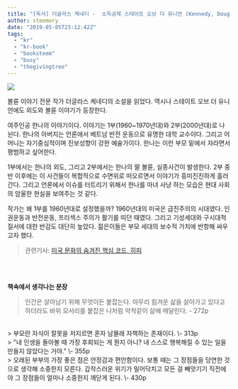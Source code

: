 ```yaml
---
title: "[독서] 더글라스 케네디 -  소득공제 스테이트 오브 더 유니언 (Kennedy, Douglas - State of the Union)"
author: steemory
date: "2019-05-05T23:12:42Z"
tags:
  - "kr"
  - "kr-book"
  - "booksteem"
  - "busy"
  - "thegivingtree"
---
```

![](http://image.kyobobook.co.kr/images/book/large/439/l9788984371439.jpg)

볼륜 이야기 전문 작가 더글라스 케네디의 소설을 읽었다. 역시나 스테이트 오브 더 유니언에도 외도와 볼륜 이야기가 등장한다.

여주인공 한나의 이야기이다. 이야기는 1부(1960~1970년대)와 2부(2000년대)로 나뉜다. 한나의 아버지는 언론에서 베트남 반전 운동으로 유명한 대학 교수이다. 그리고 어머니는 자기중심적이며 진보성향이 강한 예술가이다. 한나는 이런 부모 밑에서 자라면서 평범하고 싶어한다. 

1부에서는 한나의 외도, 그리고 2부에서는 한나의 딸 볼륜, 실종사건이 발생한다. 2부 중반 이후에는 이 사건들이 복합적으로 수면위로 떠오르면서 이야기가 흥미진진하게 흘러간다. 그리고 언론에서 이슈를 터트리기 위해서 한나를 마녀 사냥 하는 모습은 현대 사회의 암울한 현실을 보여주는 것 같다.

작가는 왜 1부를 1960년대로 설정했을까? 1960년대의 미국은 급진주의의 시대였다. 인권운동과 반전운동, 프리섹스 주의가 활기를 띠던 때였다. 그리고 기성세대와 구시대적 질서에 대한 반감도 대단히 높았다. 젊은이들은 부모 세대의 보수적 가치에 반항해 싸우고자 했다. 
>관련기사: [미국 문화의 숨겨진 핵심 코드, 히피](https://www.sisain.co.kr/?mod=news&act=articleView&idxno=26453)

<br>
<br>

**책속에서 생각나는 문장** 
> 인간은 살아남기 위해 무엇이든 붙잡는다.  아무리 힘겨운 삶을 살아가고 있다고 하더라도 바위 모서리를 붙잡은 나처럼 악착같이 삶에 매달린다.
\- 272p

<br>
>  부모란 자식이 잘못을 저지르면 혼자 남몰래 자책하는 존재이다.
\- 313p

<br>
> "내 인생을 돌아볼 때 가장 후회되는 게 뭔지 아니? 내 스스로 행복해질 수 있는 일을 만들지 않았다는 거야."
\- 355p

<br>
> 오래된 부부의 가장 좋은 점은 안정감과 편안함이다. 보통 때는 그 장점들을 당연한 것으로 생각해 소중한지 모른다. 갑작스러운 위기가 밀어닥치고 모든 걸 빼앗기기 직전에야 그 장점들이 얼마나 소중한지 깨닫게 된다. 
\- 430p
